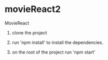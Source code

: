 # movieReact2
MovieReact

1. clone the project

2. run 'npm install' to install the dependencies.

3. on the root of the project run  'npm start'


